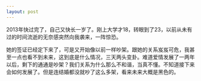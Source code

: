 ```yaml
---
layout: post
---
```

2013年快过完了，自己又快长一岁了。刚上大学才18，转眼到了23，以前从未有过的时间流逝的无奈感突然向我袭来，一阵惊恐。

她的签证已经定下来了，可是又开始像以前一样吵架。跟她的关系岌岌可危，我甚至一点也看不到未来，这到底是什么情况，三天两头变卦。难道爱情发展了一两年以后，剩下的通通是吵架？我们关系为什么那么不和谐，当真不懂。不知道接下来会如何发展了。但是连结婚都没就吵了这么多架，看来未来大概是黑色的。